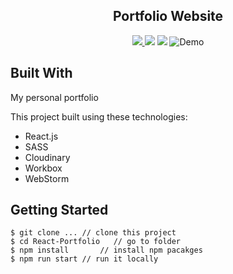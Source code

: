 <h2 align="center">
  Portfolio Website<br/>
</h2>

<div align="center">
  <a href="https://app.fossa.com/projects/git%2Bgithub.com%2FVolodumurSN%2FReact-Portfolio?ref=badge_shield" target="\_parent">
    <img src="https://app.fossa.com/api/projects/git%2Bgithub.com%2FVolodumurSN%2FReact-Portfolio.svg?type=shield" />
  </a> 
  
  <img src="https://img.shields.io/github/stars/vsnaichuk/React-Portfolio?color=blue" />
  
  <img src="https://img.shields.io/github/forks/vsnaichuk/React-Portfolio?color=blue" />
  
  <img alt="Demo" src="https://res.cloudinary.com/dx6tl6aa2/image/upload/v1630345819/portfolio/promo/React-portfolio-github-readme-v2_scxxgs.png" />
</div>

## Built With

My personal portfolio 

This project built using these technologies:
- React.js
- SASS
- Cloudinary
- Workbox
- WebStorm

## Getting Started

```terminal
$ git clone ... // clone this project
$ cd React-Portfolio   // go to folder
$ npm install       // install npm pacakges
$ npm run start // run it locally
```
